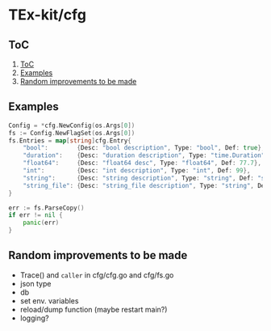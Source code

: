 # TEx-kit/cfg

## ToC

1. [ToC](#toc)
2. [Examples](#examples)
3. [Random improvements to be made](#random-improvements-to-be-made)

## Examples

```go
Config = *cfg.NewConfig(os.Args[0])
fs := Config.NewFlagSet(os.Args[0])
fs.Entries = map[string]cfg.Entry{
    "bool":        {Desc: "bool description", Type: "bool", Def: true},
    "duration":    {Desc: "duration description", Type: "time.Duration", Def: time.Duration(66000)},
    "float64":     {Desc: "float64 desc", Type: "float64", Def: 77.7},
    "int":         {Desc: "int description", Type: "int", Def: 99},
    "string":      {Desc: "string description", Type: "string", Def: "string"},
    "string_file": {Desc: "string_file description", Type: "string", Def: ""},
}

err := fs.ParseCopy()
if err != nil {
    panic(err)
}
```

## Random improvements to be made

* Trace() and `caller` in cfg/cfg.go and cfg/fs.go
* json type
* db
* set env. variables
* reload/dump function (maybe restart main?)
* logging?
